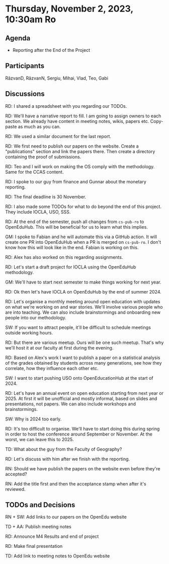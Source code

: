 # Thursday, November 2, 2023, 10:30am Ro

## Agenda

* Reporting after the End of the Project

## Participants

RăzvanD, RăzvanN, Sergiu, Mihai, Vlad, Teo, Gabi

## Discussions

RD: I shared a spreadsheet with you regarding our TODOs.

RD: We'll have a narrative report to fill.
I am going to assign owners to each section.
We already have content in meeting notes, wikis, papers etc.
Copy-paste as much as you can.

RD: We used a similar document for the last report.

RD: We first need to publish our papers on the website.
Create a "publications" section and link the papers there.
Then create a directory containing the proof of submissions.

RD: Teo and I will work on making the OS comply with the methodology.
Same for the CCAS content.

RD: I spoke to our guy from finance and Gunnar about the monetary reporting.

RD: The final deadline is 30 November.

RD: I also made some TODOs for what to do beyond the end of this project.
They include IOCLA, USO, SSS.

RD: At the end of the semester, push all changes from `cs-pub-ro` to OpenEduHub.
This will be beneficial for us to learn what this implies.

GM: I spoke to Fabian and he will automate this via a GitHub action.
It will create one PR into OpenEduHub when a PR is merged on `cs-pub-ro`.
I don't know how this will look like in the end.
Fabian is working on this.

RD: Alex has also worked on this regarding assignments.

RD: Let's start a draft project for IOCLA using the OpenEduHub methodology.

GM: We'll have to start next semester to make things working for next year.

RD: Ok then let's have IOCLA on OpenEduHub by the end of summer 2024.

RD: Let's organise a monthly meeting around open education with updates on what we're working on and war stories.
We'll involve various people who are into teaching.
We can also include brainstormings and onboarding new people into our methodology.

SW: If you want to attract people, it'll be difficult to schedule meetings outside working hours.

RD: But there are various meetup.
Ours will be one such meetup.
That's why we'll host it at our faculty at first during the evening.

RD: Based on Alex's work I want to publish a paper on a statistical analysis of the grades obtained by students across many generations, see how they correlate, how they influence each other etc.

SW: I want to start pushing USO onto OpenEducationHub at the start of 2024.

RD: Let's have an annual event on open education starting from next year or 2025.
At first it will be unofficial and mostly informal, based on slides and presentations, not papers.
We can also include workshops and brainstormings.

SW: Why is 2024 too early.

RD: It's too difficult to organise.
We'll have to start doing this during spring in order to host the conference around September or November.
At the worst, we can leave this to 2025.

TD: What about the guy from the Faculty of Geography?

RD: Let's discuss with him after we finish with the reporting.

RN: Should we have publish the papers on the website even before they're accepted?

RN: Add the title first and then the acceptance stamp when after it's reviewed.

## TODOs and Decisions

RN + SW: Add links to our papers on the OpenEdu website

TD + AA: Publish meeting notes

RD: Announce M4 Results and end of project

RD: Make final presentation

TD: Add link to meeting notes to OpenEdu website

